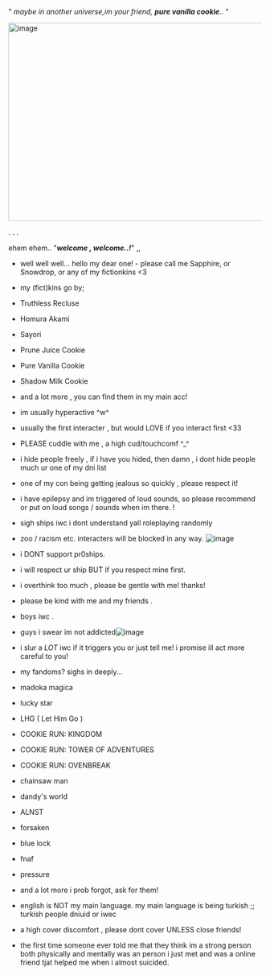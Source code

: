 " *maybe in another universe,im your friend, **pure vanilla cookie**..* "





<img width="640" height="394" alt="image" src="https://github.com/user-attachments/assets/06a6d0c6-04f5-4fac-bcfc-035fc493b766" />














.                                                                 .                                                     .

 ehem ehem.. "***welcome , welcome..!***" ,, 

- well well well... hello my dear one! - please call me Sapphire, or Snowdrop, or any of my fictionkins <3
- my (fict)kins go by;
- Truthless Recluse
- Homura Akami
- Sayori
- Prune Juice Cookie
- Pure Vanilla Cookie 
- Shadow Milk Cookie
- and a lot more , you can find them in my main acc!
- im usually hyperactive ^w^


- usually the first interacter , but would LOVE if you interact first <33
- PLEASE cuddle with me , a high cud/touchcomf ^_^
- i hide people freely , if i have you hided, then damn , i dont hide people much ur one of my dni list
- one of my con being getting jealous so quickly , please respect it!
- i have epilepsy and im triggered of loud sounds, so please recommend or put on loud songs / sounds when im there. ! 
- sigh ships iwc i dont understand yall roleplaying randomly
- zoo / racism etc. interacters will be blocked in any way.
![image](https://github.com/user-attachments/assets/0dc7738c-ff9e-4284-bb6b-ad7585a27acd)


- i DONT support pr0ships.
- i will respect ur ship BUT if you respect mine first.
- i overthink too much , please be gentle with me! thanks!
- please be kind with me and my friends . 
- boys iwc . 
- guys i swear im not addicted![image](https://github.com/user-attachments/assets/be7ede2d-d907-49a9-9f58-eb1cddf5fca3)

- i slur a *LOT* iwc if it triggers you or just tell me! i promise ill act more careful to you!
- my fandoms? sighs in deeply...
- madoka magica
- lucky star
- LHG ( Let Him Go )
- COOKIE RUN: KINGDOM
- COOKIE RUN: TOWER OF ADVENTURES
- COOKIE RUN: OVENBREAK
- chainsaw man
- dandy's world
- ALNST
- forsaken
- blue lock
- fnaf 
- pressure
- and a lot more i prob forgot, ask for them!
- english is NOT my main language. my main language is being turkish ;; turkish people dniuid or iwec
- a high cover discomfort , please dont cover UNLESS close friends!
- the first time someone ever told me that they think im a strong person both physically and mentally was an person i just met and was a online friend tjat helped me when i almost suicided.



